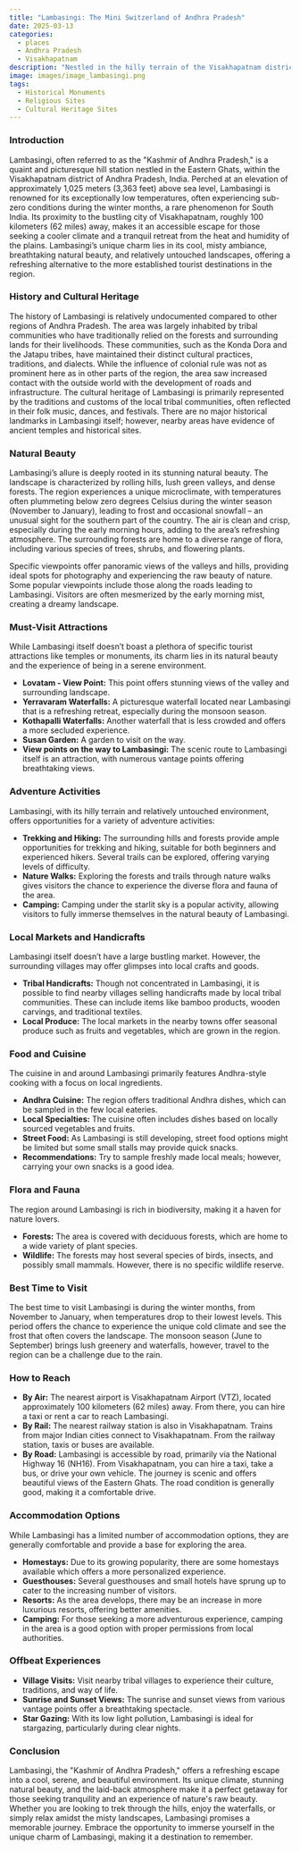 ```yaml
---
title: "Lambasingi: The Mini Switzerland of Andhra Pradesh"
date: 2025-03-13
categories:
  - places
  - Andhra Pradesh
  - Visakhapatnam
description: "Nestled in the hilly terrain of the Visakhapatnam district, Lambasingi is often referred to as the 'Mini Switzerland' of Andhra Pradesh. Known for its lush greenery, misty mornings, and picturesque landscapes, it offers a perfect getaway for nature lovers. The town is surrounded by hills and valleys, making it an ideal destination for trekking and adventure activities. Visitors can explore charming viewpoints, serene waterfalls, and nearby temples, while enjoying the cool climate that makes Lambasingi a year-round retreat."
image: images/image_lambasingi.png
tags: 
  - Historical Monuments
  - Religious Sites
  - Cultural Heritage Sites
---
```



### **Introduction**

Lambasingi, often referred to as the "Kashmir of Andhra Pradesh," is a quaint and picturesque hill station nestled in the Eastern Ghats, within the Visakhapatnam district of Andhra Pradesh, India. Perched at an elevation of approximately 1,025 meters (3,363 feet) above sea level, Lambasingi is renowned for its exceptionally low temperatures, often experiencing sub-zero conditions during the winter months, a rare phenomenon for South India. Its proximity to the bustling city of Visakhapatnam, roughly 100 kilometers (62 miles) away, makes it an accessible escape for those seeking a cooler climate and a tranquil retreat from the heat and humidity of the plains. Lambasingi’s unique charm lies in its cool, misty ambiance, breathtaking natural beauty, and relatively untouched landscapes, offering a refreshing alternative to the more established tourist destinations in the region.

### **History and Cultural Heritage**

The history of Lambasingi is relatively undocumented compared to other regions of Andhra Pradesh. The area was largely inhabited by tribal communities who have traditionally relied on the forests and surrounding lands for their livelihoods. These communities, such as the Konda Dora and the Jatapu tribes, have maintained their distinct cultural practices, traditions, and dialects. While the influence of colonial rule was not as prominent here as in other parts of the region, the area saw increased contact with the outside world with the development of roads and infrastructure. The cultural heritage of Lambasingi is primarily represented by the traditions and customs of the local tribal communities, often reflected in their folk music, dances, and festivals. There are no major historical landmarks in Lambasingi itself; however, nearby areas have evidence of ancient temples and historical sites.

### **Natural Beauty**

Lambasingi’s allure is deeply rooted in its stunning natural beauty. The landscape is characterized by rolling hills, lush green valleys, and dense forests. The region experiences a unique microclimate, with temperatures often plummeting below zero degrees Celsius during the winter season (November to January), leading to frost and occasional snowfall – an unusual sight for the southern part of the country.  The air is clean and crisp, especially during the early morning hours, adding to the area’s refreshing atmosphere. The surrounding forests are home to a diverse range of flora, including various species of trees, shrubs, and flowering plants.

Specific viewpoints offer panoramic views of the valleys and hills, providing ideal spots for photography and experiencing the raw beauty of nature. Some popular viewpoints include those along the roads leading to Lambasingi. Visitors are often mesmerized by the early morning mist, creating a dreamy landscape.

### **Must-Visit Attractions**

While Lambasingi itself doesn’t boast a plethora of specific tourist attractions like temples or monuments, its charm lies in its natural beauty and the experience of being in a serene environment.

*   **Lovatam - View Point:** This point offers stunning views of the valley and surrounding landscape. 
*   **Yerravaram Waterfalls:** A picturesque waterfall located near Lambasingi that is a refreshing retreat, especially during the monsoon season. 
*   **Kothapalli Waterfalls:** Another waterfall that is less crowded and offers a more secluded experience.
*   **Susan Garden:** A garden to visit on the way.
*   **View points on the way to Lambasingi:** The scenic route to Lambasingi itself is an attraction, with numerous vantage points offering breathtaking views.

### **Adventure Activities**

Lambasingi, with its hilly terrain and relatively untouched environment, offers opportunities for a variety of adventure activities:

*   **Trekking and Hiking:** The surrounding hills and forests provide ample opportunities for trekking and hiking, suitable for both beginners and experienced hikers. Several trails can be explored, offering varying levels of difficulty.
*   **Nature Walks:** Exploring the forests and trails through nature walks gives visitors the chance to experience the diverse flora and fauna of the area.
*   **Camping:** Camping under the starlit sky is a popular activity, allowing visitors to fully immerse themselves in the natural beauty of Lambasingi.

### **Local Markets and Handicrafts**

Lambasingi itself doesn’t have a large bustling market. However, the surrounding villages may offer glimpses into local crafts and goods.

*   **Tribal Handicrafts:** Though not concentrated in Lambasingi, it is possible to find nearby villages selling handicrafts made by local tribal communities. These can include items like bamboo products, wooden carvings, and traditional textiles.
*   **Local Produce:** The local markets in the nearby towns offer seasonal produce such as fruits and vegetables, which are grown in the region.

### **Food and Cuisine**

The cuisine in and around Lambasingi primarily features Andhra-style cooking with a focus on local ingredients.

*   **Andhra Cuisine:** The region offers traditional Andhra dishes, which can be sampled in the few local eateries.
*   **Local Specialties:** The cuisine often includes dishes based on locally sourced vegetables and fruits.
*   **Street Food:** As Lambasingi is still developing, street food options might be limited but some small stalls may provide quick snacks.
*   **Recommendations:** Try to sample freshly made local meals; however, carrying your own snacks is a good idea.

### **Flora and Fauna**

The region around Lambasingi is rich in biodiversity, making it a haven for nature lovers.

*   **Forests:** The area is covered with deciduous forests, which are home to a wide variety of plant species.
*   **Wildlife:** The forests may host several species of birds, insects, and possibly small mammals. However, there is no specific wildlife reserve.

### **Best Time to Visit**

The best time to visit Lambasingi is during the winter months, from November to January, when temperatures drop to their lowest levels. This period offers the chance to experience the unique cold climate and see the frost that often covers the landscape. The monsoon season (June to September) brings lush greenery and waterfalls, however, travel to the region can be a challenge due to the rain.

### **How to Reach**

*   **By Air:** The nearest airport is Visakhapatnam Airport (VTZ), located approximately 100 kilometers (62 miles) away. From there, you can hire a taxi or rent a car to reach Lambasingi.
*   **By Rail:** The nearest railway station is also in Visakhapatnam. Trains from major Indian cities connect to Visakhapatnam. From the railway station, taxis or buses are available.
*   **By Road:** Lambasingi is accessible by road, primarily via the National Highway 16 (NH16). From Visakhapatnam, you can hire a taxi, take a bus, or drive your own vehicle. The journey is scenic and offers beautiful views of the Eastern Ghats. The road condition is generally good, making it a comfortable drive.

### **Accommodation Options**

While Lambasingi has a limited number of accommodation options, they are generally comfortable and provide a base for exploring the area.

*   **Homestays:** Due to its growing popularity, there are some homestays available which offers a more personalized experience. 
*   **Guesthouses:** Several guesthouses and small hotels have sprung up to cater to the increasing number of visitors.
*   **Resorts:** As the area develops, there may be an increase in more luxurious resorts, offering better amenities.
*   **Camping:** For those seeking a more adventurous experience, camping in the area is a good option with proper permissions from local authorities.

### **Offbeat Experiences**

*   **Village Visits:** Visit nearby tribal villages to experience their culture, traditions, and way of life.
*   **Sunrise and Sunset Views:** The sunrise and sunset views from various vantage points offer a breathtaking spectacle.
*   **Star Gazing:** With its low light pollution, Lambasingi is ideal for stargazing, particularly during clear nights.

### **Conclusion**

Lambasingi, the "Kashmir of Andhra Pradesh," offers a refreshing escape into a cool, serene, and beautiful environment. Its unique climate, stunning natural beauty, and the laid-back atmosphere make it a perfect getaway for those seeking tranquility and an experience of nature's raw beauty. Whether you are looking to trek through the hills, enjoy the waterfalls, or simply relax amidst the misty landscapes, Lambasingi promises a memorable journey. Embrace the opportunity to immerse yourself in the unique charm of Lambasingi, making it a destination to remember.


